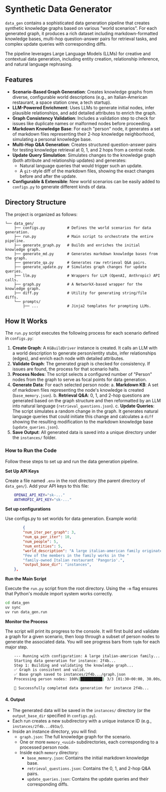 # Synthetic Data Generator

`data_gen` contains a sophisticated data generation pipeline that creates synthetic knowledge graphs based on various "world scenarios". For each generated graph, it produces a rich dataset including markdown-formatted knowledge bases, multi-hop question-answer pairs for retrieval tasks, and complex update queries with corresponding diffs.

The pipeline leverages Large Language Models (LLMs) for creative and contextual data generation, including entity creation, relationship inference, and natural language rephrasing.

## Features

-   **Scenario-Based Graph Generation**: Creates knowledge graphs from diverse, configurable world descriptions (e.g., an Italian-American restaurant, a space station crew, a tech startup).
-   **LLM-Powered Enrichment**: Uses LLMs to generate initial nodes, infer plausible relationships, and add detailed attributes to enrich the graph.
-   **Graph Consistency Validation**: Includes a validation step to check for issues like duplicate names or malformed nodes before proceeding.
-   **Markdown Knowledge Base**: For each "person" node, it generates a set of markdown files representing their 2-hop knowledge neighborhood, simulating a personal knowledge base.
-   **Multi-Hop Q&A Generation**: Creates structured question-answer pairs for testing knowledge retrieval at 0, 1, and 2 hops from a central node.
-   **Update Query Simulation**: Simulates changes to the knowledge graph (both attribute and relationship updates) and generates:
    -   Natural language queries that would trigger such an update.
    -   A `git`-style diff of the markdown files, showing the exact changes before and after the update.
-   **Configurable & Extensible**: New world scenarios can be easily added to `configs.py` to generate different kinds of data.

## Directory Structure

The project is organized as follows:

```
└── data_gen/
    ├── configs.py          # Defines the world scenarios for data generation.
    ├── run.py              # Main script to orchestrate the entire pipeline.
    ├── generate_graph.py   # Builds and enriches the initial knowledge graph.
    ├── generate_md.py      # Generates markdown knowledge bases from the graph.
    ├── generate_qa.py      # Generates raw retrieval Q&A pairs.
    ├── generate_update.py  # Simulates graph changes for update queries.
    ├── llm.py              # Wrappers for LLM (OpenAI, Anthropic) API calls.
    ├── graph.py            # A NetworkX-based wrapper for the knowledge graph.
    ├── diff.py             # Utility for generating string/file diffs.
    └── prompts/
        ├── ...             # Jinja2 templates for prompting LLMs.
```

## How It Works

The `run.py` script executes the following process for each scenario defined in `configs.py`:

1.  **Create Graph**: A `KGBuildDriver` instance is created. It calls an LLM with a world description to generate person/entity stubs, infer relationships (edges), and enrich each node with detailed attributes.
2.  **Validate Graph**: The generated graph is checked for consistency. If issues are found, the process for that scenario halts.
3.  **Process Nodes**: The script selects a configured number of "Person" nodes from the graph to serve as focal points for data generation.
4.  **Generate Data**: For each selected person node:
    a.  **Markdown KB**: A set of markdown files representing the node's knowledge is created (`base_memory.json`).
    b.  **Retrieval Q&A**: 0, 1, and 2-hop questions are generated based on the graph structure and then reformatted by an LLM into natural language (`retrieval_questions.json`).
    c.  **Update Queries**: The script simulates a random change in the graph. It generates natural language queries that could initiate this change and calculates a `diff` showing the resulting modification to the markdown knowledge base (`update_queries.json`).
5.  **Save Output**: All generated data is saved into a unique directory under the `instances/` folder.


### How to Run the Code

Follow these steps to set up and run the data generation pipeline.


**Set Up API Keys**

Create a file named `.env` in the root directory (the parent directory of `data_gen/`). Add your API keys to this file:

```bash
    OPENAI_API_KEY="sk-..."
    ANTHROPIC_API_KEY="sk-..."
```

**Set up configurations**

Use configs.py to set worlds for data generation. 
Example world:

```json
        {
        "num_iter_per_graph": 3,
        "num_qa_per_iter": 10,
        "num_people": 5,
        "num_entities": 5,
        "world_description": "A large italian-american family originated from New Jersey. "
        "Few of the members in the family works in the "
        "family-owned Italian restaurant 'Pangorio'.",
        "output_base_dir": "instances",
    },
```

**Run the Main Script**

Execute the `run.py` script from the root directory. Using the `-m` flag ensures that Python's module import system works correctly.

```bash
cd data_gen
uv sync
uv run data_gen.run
```

**Monitor the Process**

The script will print its progress to the console. It will first build and validate a graph for a given scenario, then loop through a subset of person nodes to generate the associated data. You will see progress bars from `tqdm` for each major step.

```bash
    --- Running with configuration: A large italian-american family... ---
    Starting data generation for instance: 2f4b...
    Step 1: Building and validating the knowledge graph...
    ✅ Graph is consistent and valid.
    ✅ Base graph saved to instances/2f4b.../graph.json
    Processing person nodes: 100%|██████████| 3/3 [01:30<00:00, 30.00s/it]

    🎉 Successfully completed data generation for instance 2f4b...
```

#### 4. Output

-   The generated data will be saved in the `instances/` directory (or the `output_base_dir` specified in `configs.py`).
-   Each run creates a new subdirectory with a unique instance ID (e.g., `instances/2f4b...d93a/`).
-   Inside an instance directory, you will find:
    -   `graph.json`: The full knowledge graph for the scenario.
    -   One or more `memory_<uuid>` subdirectories, each corresponding to a processed person node.
    -   Inside each `memory` directory:
        -   `base_memory.json`: Contains the initial markdown knowledge base.
        -   `retrieval_questions.json`: Contains the 0, 1, and 2-hop Q&A pairs.
        -   `update_queries.json`: Contains the update queries and their corresponding diffs.